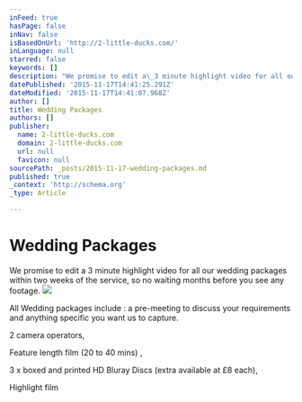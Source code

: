 ```yaml
---
inFeed: true
hasPage: false
inNav: false
isBasedOnUrl: 'http://2-little-ducks.com/'
inLanguage: null
starred: false
keywords: []
description: "We promise to edit a\_3 minute highlight video for all our wedding packages within two weeks of the service. So no waiting months before you see"
datePublished: '2015-11-17T14:41:25.291Z'
dateModified: '2015-11-17T14:41:07.968Z'
author: []
title: Wedding Packages
authors: []
publisher:
  name: 2-little-ducks.com
  domain: 2-little-ducks.com
  url: null
  favicon: null
sourcePath: _posts/2015-11-17-wedding-packages.md
published: true
_context: 'http://schema.org'
_type: Article

---
```

# Wedding Packages

We promise to edit a 3 minute highlight video for all our wedding packages within two weeks of the service, so no waiting months before you see any footage. ![](https://the-grid-user-content.s3-us-west-2.amazonaws.com/587c80a1-a87d-43c1-bed1-fe719b2f894f.jpg)

All Wedding packages include : a pre-meeting to discuss your requirements and anything specific you want us to capture. 

2 camera operators, 

Feature length film (20 to 40 mins) , 

3 x boxed and printed HD Bluray Discs (extra available at £8 each), 

Highlight film